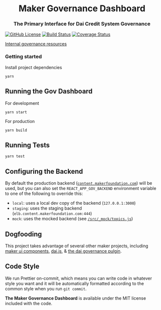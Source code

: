 <h1 align="center">
Maker Governance Dashboard
</h1>

<h3 align="center">
The Primary Interface for Dai Credit System Governance
</h3>

[![GitHub License][license]][license-url]
[![Build Status][build]][build-url]
[![Coverage Status][cover]][cover-url]

[Internal governance resources](https://makerdao.atlassian.net/wiki/spaces/MGV/pages/776667137/MCD+Governance+Resources)

### Getting started

Install project dependencies

```
yarn
```

## Running the Gov Dashboard

For development

```
yarn start
```

For production

```
yarn build
```

## Running Tests

```
yarn test
```

## Configuring the Backend

By default the production backend ([`content.makerfoundation.com`](https://content.makerfoundation.com)) will be used, but you can also set the `REACT_APP_GOV_BACKEND` environment variable to one of the following to override this:

- `local`: uses a local dev copy of the backend (`127.0.0.1:3000`)
- `staging`: uses the staging backend (`elb.content.makerfoundation.com:444`)
- `mock`: uses the mocked backend (see [`/src/_mock/topics.js`](/src/_mock/topics.js))

## Dogfooding

This project takes advantage of several other maker projects, including [maker ui components](https://github.com/makerdao/ui-components), [dai.js](https://github.com/makerdao/dai.js), & [the dai governance pulgin](https://github.com/makerdao/dai-plugin-governance).

## Code Style

We run Prettier on-commit, which means you can write code in whatever style you want and it will be automatically formatted according to the common style when you run `git commit`.

**The Maker Governance Dashboard** is available under the MIT license included with the code.

[license]: https://img.shields.io/badge/license-MIT-blue.svg
[license-url]: https://github.com/makerdao/governance-dashboard.js/blob/master/LICENSE

[build]: https://travis-ci.com/makerdao/governance-dashboard.svg?token=7qKLu97qQDDMKfaxt318&branch=master
[build-url]: https://travis-ci.com/makerdao/governance-dashboard

[cover]: https://codecov.io/gh/makerdao/governance-dashboard/branch/master/graph/badge.svg?token=dYGCyaCdNA
[cover-url]: https://codecov.io/gh/makerdao/governance-dashboard